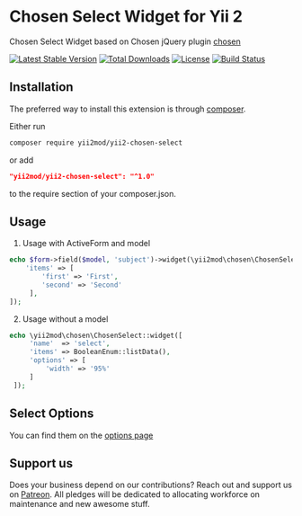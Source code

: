 Chosen Select Widget for Yii 2
=========
Chosen Select Widget based on Chosen jQuery plugin [chosen](http://harvesthq.github.io/chosen)

[![Latest Stable Version](https://poser.pugx.org/yii2mod/yii2-chosen-select/v/stable)](https://packagist.org/packages/yii2mod/yii2-chosen-select) [![Total Downloads](https://poser.pugx.org/yii2mod/yii2-chosen-select/downloads)](https://packagist.org/packages/yii2mod/yii2-chosen-select) [![License](https://poser.pugx.org/yii2mod/yii2-chosen-select/license)](https://packagist.org/packages/yii2mod/yii2-chosen-select)
[![Build Status](https://travis-ci.org/yii2mod/yii2-chosen-select.svg?branch=master)](https://travis-ci.org/yii2mod/yii2-chosen-select)

Installation
------------

The preferred way to install this extension is through [composer](http://getcomposer.org/download/). 

Either run

```sh
composer require yii2mod/yii2-chosen-select
```

or add

```json
"yii2mod/yii2-chosen-select": "^1.0"
```

to the require section of your composer.json.

Usage
------------

1) Usage with ActiveForm and model

```php
echo $form->field($model, 'subject')->widget(\yii2mod\chosen\ChosenSelect::class, [
    'items' => [
        'first' => 'First',
        'second' => 'Second'
     ],
]); 
```
  
2) Usage without a model

```php
echo \yii2mod\chosen\ChosenSelect::widget([
     'name'  => 'select',
     'items' => BooleanEnum::listData(),
     'options' => [
         'width' => '95%'
     ]
 ]);
```

Select Options 
----------------
You can find them on the [options page](http://harvesthq.github.io/chosen/options.html)


## Support us

Does your business depend on our contributions? Reach out and support us on [Patreon](https://www.patreon.com/yii2mod). 
All pledges will be dedicated to allocating workforce on maintenance and new awesome stuff.
